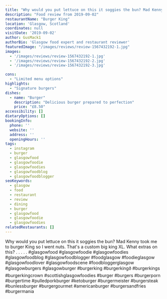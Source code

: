 ```yaml
---
title: "Why would you put lettuce on this it soggies the bun? Mad Kenny took me to burger King so I went nuts. That's a custom big king XL. What extras on this? ."
description: "Food review from 2019-09-02"
restaurantName: "Burger King"
location: 'Glasgow, Scotland'
coordinates: null
visitDate: '2019-09-02'
author: GusMack1
authorBio: 'Glasgow food expert and restaurant reviewer'
featuredImage: "/images/reviews/review-1567432192-1.jpg"
images:
  - '/images/reviews/review-1567432192-1.jpg'
  - '/images/reviews/review-1567432192-2.jpg'
  - '/images/reviews/review-1567432192-3.jpg'

cons:
  - "Limited menu options"
highlights:
  - "Signature burgers"
dishes:
  - name: "Burger"
    description: "Delicious burger prepared to perfection"
    price: "£8.50"
accessibility: []
dietaryOptions: []
bookingInfo:
  phone: ''
  website: ''
  address: ''
  openingHours: ''
tags:
  - instagram
  - burger
  - glasgowfood
  - glasgowfoodie
  - glasgowfoodies
  - glasgowfoodblog
  - glasgowfoodblogger
seoKeywords:
  - glasgow
  - food
  - restaurant
  - review
  - dining
  - burger
  - glasgowfood
  - glasgowfoodie
  - glasgowfoodies
relatedRestaurants: []
---
```

Why would you put lettuce on this it soggies the bun? Mad Kenny took me to burger King so I went nuts. That's a custom big king XL. What extras on this? .
.
.
.
.
#glasgowfood #glasgowfoodie #glasgowfoodies #glasgowfoodblog #glasgowfoodblogger #foodglasgow #foodieglasgow #glasgowfoodlover #glasgowfoodscene #foodbloggerglasgow #glasgowburgers #glasgowburger #burgerking #burgerkingð #burgerkings #burgerkingcrown #scottishglasgowfoodies #burger #burgers #burgerporn #burgertime #pulledporkburger #ketoburger #burgermeister #burgersteak #bunlessburger #burgergourmet #americanburger #burgersandfries #burgermania
